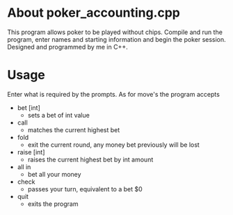 # About poker_accounting.cpp
This program allows poker to be played without chips. Compile and run the program, enter names and starting information and begin the poker session.
Designed and programmed by me in C++.

# Usage
Enter what is required by the prompts. As for move's the program accepts
* bet [int]
  * sets a bet of int value
* call
  * matches the current highest bet
* fold
  * exit the current round, any money bet previously will be lost
* raise [int]
  * raises the current highest bet by int amount
* all in
  * bet all your money
* check
  * passes your turn, equivalent to a bet $0
* quit
  * exits the program
